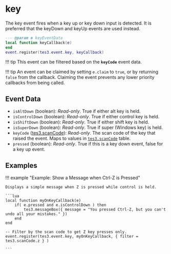 # key
<div class="search_terms" style="display: none">key</div>

<!---
	This file is autogenerated. Do not edit this file manually. Your changes will be ignored.
	More information: https://github.com/MWSE/MWSE/tree/master/docs
-->

The key event fires when a key up or key down input is detected. It is preferred that the keyDown and keyUp events are used instead.

```lua
--- @param e keyEventData
local function keyCallback(e)
end
event.register(tes3.event.key, keyCallback)
```

!!! tip
	This event can be filtered based on the **`keyCode`** event data.

!!! tip
	An event can be claimed by setting `e.claim` to `true`, or by returning `false` from the callback. Claiming the event prevents any lower priority callbacks from being called.

## Event Data

* `isAltDown` (boolean): *Read-only*. True if either alt key is held.
* `isControlDown` (boolean): *Read-only*. True if either control key is held.
* `isShiftDown` (boolean): *Read-only*. True if either shift key is held.
* `isSuperDown` (boolean): *Read-only*. True if super (Windows key) is held.
* `keyCode` ([tes3.scanCode](../references/scan-codes.md)): *Read-only*. The scan code of the key that raised the event. Maps to values in [`tes3.scanCode`](https://mwse.github.io/MWSE/references/scan-codes/) table.
* `pressed` (boolean): *Read-only*. True if this is a key down event, false for a key up event.

## Examples

!!! example "Example: Show a Message when Ctrl-Z is Pressed"

	Displays a simple message when Z is pressed while control is held.

	```lua
	local function myOnKeyCallback(e)
		if( e.pressed and e.isControlDown ) then
			tes3.messageBox({ message = "You pressed Ctrl-Z, but you can't undo all your mistakes." })
		end
	end
	
	-- Filter by the scan code to get Z key presses only.
	event.register(tes3.event.key, myOnKeyCallback, { filter = tes3.scanCode.z } )

	```

